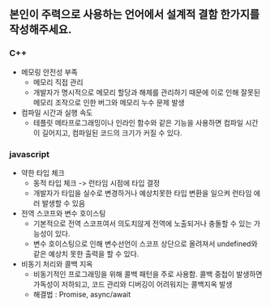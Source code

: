 ## 본인이 주력으로 사용하는 언어에서 설계적 결함 한가지를 작성해주세요.

### C++
- 메모링 안전성 부족
  - 메모리 직접 관리
  - 개발자가 명시적으로 메모리 할당과 해제를 관리하기 때문에 이로 인해 잘못된 메모리 조작으로 인한 버그와 메모리 누수 문제 발생
- 컴파일 시간과 실행 속도
  - 테플릿 메타프로그래밍이나 인라인 함수와 같은 기능을 사용하면 컴파일 시간이 길어지고, 컴파일된 코드의 크기가 커질 수 있다.

### javascript
- 약한 타입 체크
  - 동적 타입 체크 -> 런타임 시점에 타입 결정
  - 개발자가 타입을 실수로 변경하거나 예상치못한 타입 변환을 일으켜 런타임 에러 발생할 수 있음
- 전역 스코프와 변수 호이스팅
  - 기본적으로 전역 스코프여서 의도치않게 전역에 노출되거나 충돌할 수 있는 가능성이 있다.
  - 변수 호이스팅으로 인해 변수선언이 스코프 상단으로 올려져서 undefined와 같은 예상치 못한 출력을 할 수 있다.
- 비동기 처리와 콜백 지옥
  - 비동기적인 프로그래밍을 위해 콜백 패턴을 주로 사용함. 콜백 중첩이 발생하면 가독성이 저하되고, 코드 관리와 디버깅이 어려워지는 콜백지옥 발생
  - 해결법 : Promise, async/await